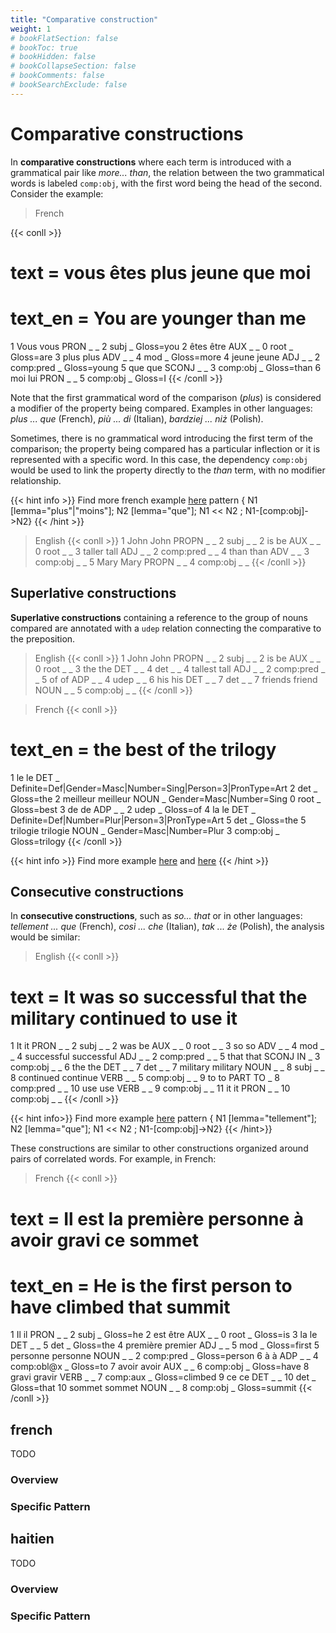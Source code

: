 ```yaml
---
title: "Comparative construction"
weight: 1
# bookFlatSection: false
# bookToc: true
# bookHidden: false
# bookCollapseSection: false
# bookComments: false
# bookSearchExclude: false
---
```


# Comparative constructions

In **comparative constructions** where each term is introduced with a grammatical pair like *more... than*, the relation between the two grammatical words is labeled `comp:obj`, with the first word being the head of the second. Consider the example:

> French

{{< conll >}}
# text = vous êtes plus jeune que moi
# text_en = You are younger than me
1	Vous	vous	PRON	_	_	2	subj	_	Gloss=you
2	êtes	être	AUX	_	_	0	root	_	Gloss=are
3	plus	plus	ADV	_	_	4	mod	_	Gloss=more
4	jeune	jeune	ADJ	_	_	2	comp:pred	_	Gloss=young
5	que	que	SCONJ	_	_	3	comp:obj	_	Gloss=than
6	moi	lui	PRON	_	_	5	comp:obj	_	Gloss=I
{{< /conll >}}


Note that the first grammatical word of the comparison (*plus*) is considered a modifier of the property being compared. Examples in other languages: *plus ... que* (French), *più ... di* (Italian), *bardziej ... niż* (Polish).

Sometimes, there is no grammatical word introducing the first term of the comparison; the property being compared has a particular inflection or it is represented with a specific word. In this case, the dependency `comp:obj` would be used to link the property directly to the *than* term, with no modifier relationship.

{{< hint info >}}
Find more french example [here](http://universal.grew.fr/?custom=63ff5989189d5)
pattern { N1 [lemma="plus"|"moins"]; N2 [lemma="que"]; N1 << N2 ; N1-[comp:obj]->N2}
{{< /hint >}}

> English
{{< conll >}}
1	John	John	PROPN	_	_	2	subj	_	_
2	is	be	AUX	_	_	0	root	_	_
3	taller	tall	ADJ	_	_	2	comp:pred	_	_
4	than	than	ADV	_	_	3	comp:obj	_	_
5	Mary	Mary	PROPN	_	_	4	comp:obj	_	_
{{< /conll >}}

  
## Superlative constructions

**Superlative constructions** containing a reference to the group of nouns compared are annotated with a `udep` relation connecting the comparative to the preposition.

> English
{{< conll >}}
1	John	John	PROPN	_	_	2	subj	_	_
2	is	be	AUX	_	_	0	root	_	_
3	the	the	DET	_	_	4	det	_	_
4	tallest	tall	ADJ	_	_	2	comp:pred	_	_
5	of	of	ADP	_	_	4	udep	_	_
6	his	his	DET	_	_	7	det	_	_
7	friends	friend	NOUN	_	_	5	comp:obj	_	_
{{< /conll >}}

> French 
{{< conll >}}
# text_en = the best of the trilogy
1	le	le	DET	_	Definite=Def|Gender=Masc|Number=Sing|Person=3|PronType=Art	2	det	_	Gloss=the
2	meilleur	meilleur	NOUN	_	Gender=Masc|Number=Sing	0	root	_	Gloss=best
3	de	de	ADP	_	_	2	udep	_	Gloss=of
4	la	le	DET	_	Definite=Def|Number=Plur|Person=3|PronType=Art	5	det	_	Gloss=the
5	trilogie	trilogie	NOUN	_	Gender=Masc|Number=Plur	3	comp:obj	_	Gloss=trilogy
{{< /conll >}}


{{< hint info >}}
Find more example [here](http://universal.grew.fr/?custom=63ff5abf81e54) and [here]()
{{< /hint >}}
  
  
## Consecutive constructions
In **consecutive constructions**, such as *so... that* or in other languages: *tellement ... que* (French), *così ... che* (Italian), *tak ... że* (Polish), the analysis would be similar:

> English
{{< conll >}}
# text = It was so successful that the military continued to use it
1	It	it	PRON	_	_	2	subj	_	_
2	was	be	AUX	_	_	0	root	_	_
3	so	so	ADV	_	_	4	mod	_	_
4	successful	successful	ADJ	_	_	2	comp:pred	_	_
5	that	that	SCONJ	IN	_	3	comp:obj	_	_
6	the	the	DET	_	_	7	det	_	_
7	military	military	NOUN	_	_	8	subj	_	_
8	continued	continue	VERB	_	_	5	comp:obj	_	_
9	to	to	PART	TO	_	8	comp:pred	_	_
10	use	use	VERB	_	_	9	comp:obj	_	_
11	it	it	PRON	_	_	10	comp:obj	_	_
{{< /conll >}}

  
{{< hint info>}}
Find more example [here](http://universal.grew.fr/?custom=63ff5b51e4921)
pattern { N1 [lemma="tellement"]; N2 [lemma="que"]; N1 << N2 ; N1-[comp:obj]->N2}
{{< /hint>}}

These constructions are similar to other constructions organized around pairs of correlated words. For example, in French:

  
> French
{{< conll >}}
# text = Il est la première personne à avoir gravi ce sommet
# text_en = He is the first person to have climbed that summit
1	Il	il	PRON	_	_	2	subj	_	Gloss=he
2	est	être	AUX	_	_	0	root	_	Gloss=is
3	la	le	DET	_	_	5	det	_	Gloss=the
4	première	premier	ADJ	_	_	5	mod	_	Gloss=first
5	personne	personne	NOUN	_	_	2	comp:pred	_	Gloss=person
6	à	à	ADP	_	_	4	comp:obl@x	_	Gloss=to
7	avoir	avoir	AUX	_	_	6	comp:obj	_	Gloss=have
8	gravi	gravir	VERB	_	_	7	comp:aux	_	Gloss=climbed
9	ce	ce	DET	_	_	10	det	_	Gloss=that
10	sommet	sommet	NOUN	_	_	8	comp:obj	_	Gloss=summit
{{< /conll >}}





## french

TODO
### Overview

### Specific Pattern




## haitien

TODO
### Overview

### Specific Pattern


